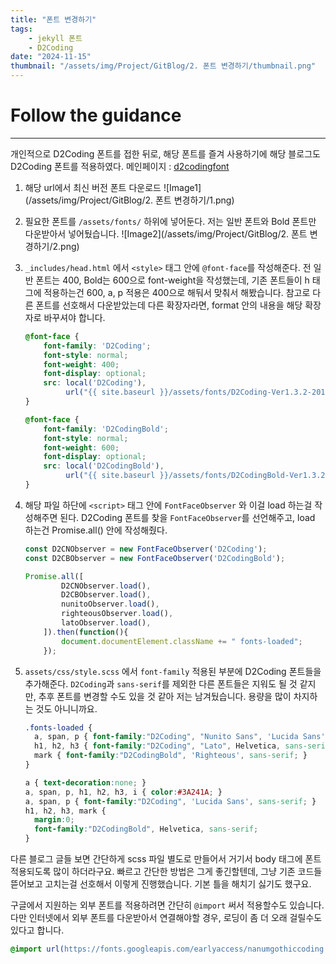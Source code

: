 ```yaml
---
title: "폰트 변경하기"
tags:
    - jekyll 폰트
    - D2Coding
date: "2024-11-15"
thumbnail: "/assets/img/Project/GitBlog/2. 폰트 변경하기/thumbnail.png"
---
```


# Follow the guidance
---
개인적으로 D2Coding 폰트를 접한 뒤로, 해당 폰트를 즐겨 사용하기에 해당 블로그도 D2Coding 폰트를 적용하였다.
메인페이지 : [d2codingfont](https://github.com/naver/d2codingfont?tab=readme-ov-file)

1. 해당 url에서 최신 버전 폰트 다운로드
![Image1](/assets/img/Project/GitBlog/2. 폰트 변경하기/1.png)

2. 필요한 폰트를 `/assets/fonts/` 하위에 넣어둔다.
저는 일반 폰트와 Bold 폰트만 다운받아서 넣어뒀습니다.
![Image2](/assets/img/Project/GitBlog/2. 폰트 변경하기/2.png)

3. `_includes/head.html` 에서 `<style>` 태그 안에 `@font-face`를 작성해준다.
전 일반 폰트는 400, Bold는 600으로 font-weight을 작성했는데, 기존 폰트들이 h 태그에 적용하는건 600, a, p 적용은 400으로 해둬서 맞춰서 해봤습니다.
참고로 다른 폰트를 선호해서 다운받았는데 다른 확장자라면, format 안의 내용을 해당 확장자로 바꾸셔야 합니다.

    ```scss
    @font-face {
        font-family: 'D2Coding';
        font-style: normal;
        font-weight: 400;
        font-display: optional;
        src: local('D2Coding'),
             url("{{ site.baseurl }}/assets/fonts/D2Coding-Ver1.3.2-20180524.ttf") format("truetype");
    }

    @font-face {
        font-family: 'D2CodingBold';
        font-style: normal;
        font-weight: 600;
        font-display: optional;
        src: local('D2CodingBold'),
             url("{{ site.baseurl }}/assets/fonts/D2CodingBold-Ver1.3.2-20180524.ttf") format("truetype");
    }
    ```

4. 해당 파일 하단에 `<script>` 태그 안에 `FontFaceObserver` 와 이걸 load 하는걸 작성해주면 된다.
D2Coding 폰트를 찾을 `FontFaceObserver`를 선언해주고, load 하는건 Promise.all() 안에 작성해줬다.

    ```javascript
    const D2CNObserver = new FontFaceObserver('D2Coding');
    const D2CBObserver = new FontFaceObserver('D2CodingBold');

    Promise.all([
            D2CNObserver.load(),
            D2CBObserver.load(),
            nunitoObserver.load(),
            righteousObserver.load(),
            latoObserver.load(),
        ]).then(function(){
            document.documentElement.className += " fonts-loaded";
        });
    ```

5. `assets/css/style.scss` 에서 `font-family` 적용된 부분에 D2Coding 폰트들을 추가해준다.
`D2Coding`과 `sans-serif`를 제외한 다른 폰트들은 지워도 될 것 같지만, 추후 폰트를 변경할 수도 있을 것 같아 저는 남겨뒀습니다. 용량을 많이 차지하는 것도 아니니까요.

    ```scss
    .fonts-loaded {
      a, span, p { font-family:"D2Coding", "Nunito Sans", 'Lucida Sans', sans-serif; }
      h1, h2, h3 { font-family:"D2Coding", "Lato", Helvetica, sans-serif; }
      mark { font-family:"D2CodingBold", 'Righteous', sans-serif; }
    }
    
    a { text-decoration:none; }
    a, span, p, h1, h2, h3, i { color:#3A241A; }
    a, span, p { font-family:"D2Coding", 'Lucida Sans', sans-serif; }
    h1, h2, h3, mark {
      margin:0;
      font-family:"D2CodingBold", Helvetica, sans-serif;
    }
    ```

다른 블로그 글들 보면 간단하게 scss 파일 별도로 만들어서 거기서 body 태그에 폰트 적용되도록 많이 하더라구요.
빠르고 간단한 방법은 그게 좋긴할텐데, 그냥 기존 코드들 뜯어보고 고치는걸 선호해서 이렇게 진행했습니다. 기본 틀을 해치기 싫기도 했구요.

구글에서 지원하는 외부 폰트를 적용하려면 간단히 `@import` 써서 적용할수도 있습니다.
다만 인터넷에서 외부 폰트를 다운받아서 연결해야할 경우, 로딩이 좀 더 오래 걸릴수도 있다고 합니다.

```scss
@import url(https://fonts.googleapis.com/earlyaccess/nanumgothiccoding.css);
```
